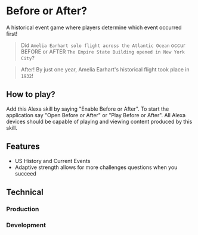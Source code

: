 # Before or After?
A historical event game where players determine which event occurred first!
> Did `Amelia Earhart solo flight across the Atlantic Ocean` occur BEFORE or AFTER `The Empire State Building opened in New York City`?

> After! By just one year, Amelia Earhart's historical flight took place in `1932`!

## How to play?
Add this Alexa skill by saying "Enable Before or After". To start the application say "Open Before or After" or "Play Before or After". All Alexa devices should be capable of playing and viewing content produced by this skill.

## Features
- US History and Current Events
- Adaptive strength allows for more challenges questions when you succeed

## Technical
### Production

### Development
